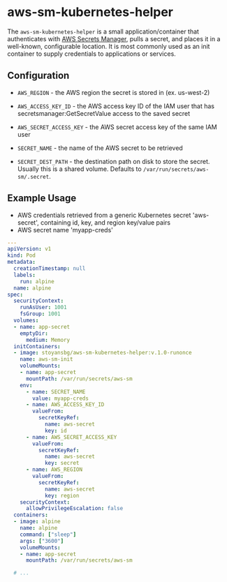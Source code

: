 # aws-sm-kubernetes-helper

The `aws-sm-kubernetes-helper` is a small application/container that authenticates with [AWS Secrets Manager][aws-sm], pulls a secret, and places it in a well-known, configurable location. It is most commonly used as an init container to supply credentials to applications or services.

[aws-sm]: https://aws.amazon.com/secrets-manager/


## Configuration

- `AWS_REGION` - the AWS region the secret is stored in (ex. us-west-2)

- `AWS_ACCESS_KEY_ID` - the AWS access key ID of the IAM user that has secretsmanager:GetSecretValue access to the saved secret

- `AWS_SECRET_ACCESS_KEY` - the AWS secret access key of the same IAM user

- `SECRET_NAME` - the name of the AWS secret to be retrieved

- `SECRET_DEST_PATH` - the destination path on disk to store the secret. Usually this is a shared volume. Defaults to `/var/run/secrets/aws-sm/.secret`.

## Example Usage

- AWS credentials retrieved from a generic Kubernetes secret 'aws-secret', containing id, key, and region key/value pairs
- AWS secret name 'myapp-creds'

```yaml
---
apiVersion: v1
kind: Pod
metadata:
  creationTimestamp: null
  labels:
    run: alpine
  name: alpine
spec:
  securityContext:
    runAsUser: 1001
    fsGroup: 1001
  volumes:
  - name: app-secret
    emptyDir:
      medium: Memory
  initContainers:
  - image: stoyansbg/aws-sm-kubernetes-helper:v.1.0-runonce
    name: aws-sm-init
    volumeMounts:
    - name: app-secret
      mountPath: /var/run/secrets/aws-sm
    env:
      - name: SECRET_NAME
        value: myapp-creds
      - name: AWS_ACCESS_KEY_ID
        valueFrom:
          secretKeyRef:
            name: aws-secret
            key: id
      - name: AWS_SECRET_ACCESS_KEY
        valueFrom:
          secretKeyRef:
            name: aws-secret
            key: secret
      - name: AWS_REGION
        valueFrom:
          secretKeyRef:
            name: aws-secret
            key: region
    securityContext:
      allowPrivilegeEscalation: false
  containers:
  - image: alpine
    name: alpine
    command: ["sleep"]
    args: ["3600"]
    volumeMounts:
    - name: app-secret
      mountPath: /var/run/secrets/aws-sm

  # ...
```
